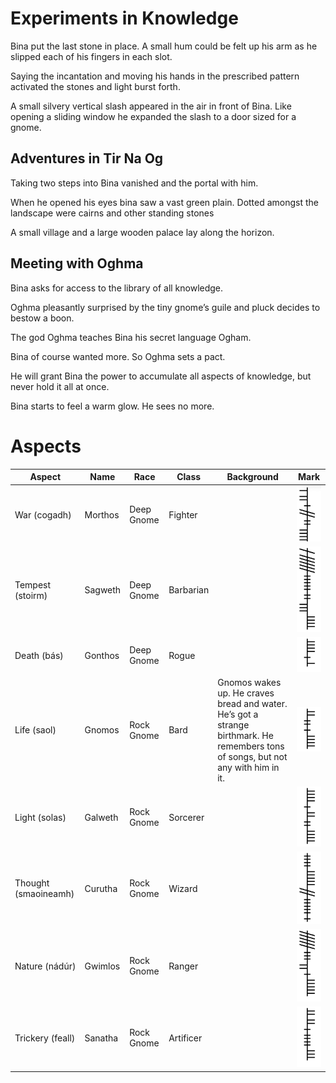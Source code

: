 
# Experiments in Knowledge

Bina put the last stone in place. A small hum could be felt up his arm as he slipped each of his fingers in each slot.

Saying the incantation and moving his hands in the prescribed pattern activated the stones and light burst forth.

A small silvery vertical slash appeared in the air in front of Bina. Like opening a sliding window he expanded the slash to a door sized for a gnome.

## Adventures in Tir Na Og

Taking two steps into Bina vanished and the portal with him.

When he opened his eyes bina saw a vast green plain. Dotted amongst the landscape were cairns and other standing stones

A small village and a large wooden palace lay along the horizon.

## Meeting with Oghma

Bina asks for access to the library of all knowledge.

Oghma pleasantly surprised by the tiny gnome’s guile and pluck decides to bestow a boon.  

The god Oghma teaches Bina his secret language Ogham. 

Bina of course wanted more. So Oghma sets a pact. 

He will grant Bina the power to accumulate all aspects of knowledge, but never hold it all at once.  

Bina starts to feel a warm glow.  He sees no more. 

# Aspects

|Aspect|Name|Race|Class|Background|Mark|
|---|---|---|---|---|---|
|War (cogadh)|Morthos|Deep Gnome|Fighter||![image](./images/war.png)|
|Tempest (stoirm)|Sagweth|Deep Gnome|Barbarian||![image](./images/storm.png)|
|Death (bás)|Gonthos|Deep Gnome|Rogue||![image](./images/death.png)|
|Life (saol)|Gnomos|Rock Gnome|Bard|Gnomos wakes up. He craves bread and water. He’s got a strange birthmark.  He remembers tons of songs, but not any with him in it.|![image](./images/life.png)|
|Light (solas)|Galweth|Rock Gnome|Sorcerer||![image](./images/light.png)||
|Thought (smaoineamh)|Curutha|Rock Gnome|Wizard||![image](./images/thought.png)|
|Nature (nádúr)|Gwimlos|Rock Gnome|Ranger||![image](./images/Nature.png)|
|Trickery (feall)|Sanatha|Rock Gnome|Artificer||![image](./images/trickery.png)|
